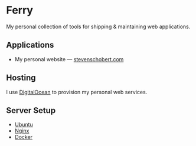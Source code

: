 Ferry
=====

My personal collection of tools for shipping & maintaining web applications.

## Applications

- My personal website &mdash; [stevenschobert.com](http://stevenschobert.com)

## Hosting

I use [DigitalOcean](https://www.digitalocean.com/?refcode=6dbd403853bf) to provision my personal
web services.

## Server Setup

- [Ubuntu](http://www.ubuntu.com/)
- [Nginx](http://nginx.org/)
- [Docker](https://www.docker.com/)

